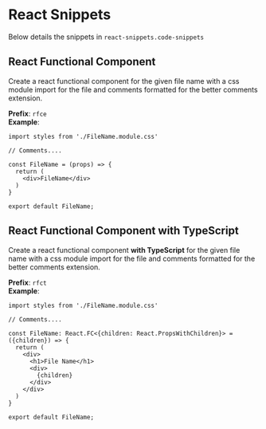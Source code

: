 # React Snippets

Below details the snippets in `react-snippets.code-snippets`

## React Functional Component

Create a react functional component for the given file name with a css module import for the file and comments formatted for the better comments extension.

**Prefix**: `rfce`<br />
**Example**:

```
import styles from './FileName.module.css'

// Comments....

const FileName = (props) => {
  return (
    <div>FileName</div>
  )
}

export default FileName;
```

## React Functional Component with TypeScript

Create a react functional component **with TypeScript** for the given file name with a css module import for the file and comments formatted for the better comments extension.

**Prefix**: `rfct`<br />
**Example**:

```
import styles from './FileName.module.css'

// Comments....

const FileName: React.FC<{children: React.PropsWithChildren}> = ({children}) => {
  return (
    <div>
      <h1>File Name</h1>
      <div>
        {children}
      </div>
    </div>
  )
}

export default FileName;
```